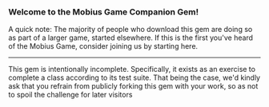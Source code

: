 ### Welcome to the Mobius Game Companion Gem!

A quick note: The majority of people who download this gem are doing so as part of a larger game, started elsewhere. If this is the first you've heard of the Mobius Game, consider joining us by starting here.

***

This gem is intentionally incomplete. Specifically, it exists as an exercise to complete a class according to its test suite. That being the case, we'd kindly ask that you refrain from publicly forking this gem with your work, so as not to spoil the challenge for later visitors